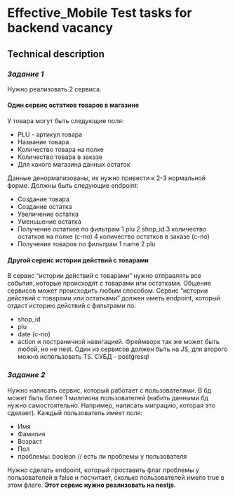 # Effective_Mobile Test tasks for backend vacancy

## Technical description

### *Задание 1*

Нужно реализовать 2 сервиса.

#### Один сервис остатков товаров в магазине

У товара могут быть следующие поля:

- PLU - артикул товара
- Название товара
- Количество товара на полке
- Количество товара в заказе
- Для какого магазина данных остаток

Данные денормализованы, их нужно привести к 2-3 нормальной форме.
Должны быть следующие endpoint:

- Создание товара
- Создание остатка
- Увеличение остатка
- Уменьшение остатка
- Получение остатков по фильтрам
    1 plu
    2 shop_id
    3 количество остатков на полке (с-по)
    4 количество остатков в заказе (с-по)
- Получение товаров по фильтрам
    1 name
    2 plu

#### Другой сервис истории действий с товарами

В сервис “истории действий с товарами” нужно отправлять все события, которые происходят с товарами или остатками. Общение сервисов может происходить любым способом. Сервис “истории действий с товарами или остатками” должен иметь endpoint, который отдаст историю действий с фильтрами по:

- shop_id
- plu
- date (с-по)
- action
и постраничной навигацией. Фреймворк так же может быть любой, но не nest. Один из сервисов должен быть на JS, для второго можно использовать TS. СУБД - postgresql

### *Задание 2*

Нужно написать сервис, который работает с пользователями. В бд может быть более 1 миллиона пользователей (набить данными бд нужно самостоятельно. Например, написать миграцию, которая это сделает). Каждый пользователь имеет поля:

- Имя
- Фамилия
- Возраст
- Пол
- проблемы: boolean // есть ли проблемы у пользователя

Нужно сделать endpoint, который проставить флаг проблемы у пользователей в false и посчитает, сколько пользователей имело true в этом флаге. **Этот сервис нужно реализовать на nestjs.**
